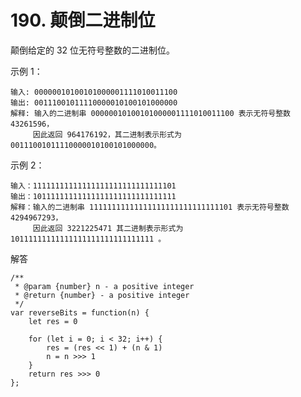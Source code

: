 ﻿# 190. 颠倒二进制位
颠倒给定的 32 位无符号整数的二进制位。

示例 1：

    输入: 00000010100101000001111010011100
    输出: 00111001011110000010100101000000
    解释: 输入的二进制串 00000010100101000001111010011100 表示无符号整数 43261596，
         因此返回 964176192，其二进制表示形式为 00111001011110000010100101000000。

示例 2：

    输入：11111111111111111111111111111101
    输出：10111111111111111111111111111111
    解释：输入的二进制串 11111111111111111111111111111101 表示无符号整数 4294967293，
         因此返回 3221225471 其二进制表示形式为 10111111111111111111111111111111 。

解答

    /**
     * @param {number} n - a positive integer
     * @return {number} - a positive integer
     */
    var reverseBits = function(n) {
        let res = 0
    
        for (let i = 0; i < 32; i++) {
            res = (res << 1) + (n & 1)
            n = n >>> 1
        }
        return res >>> 0
    };

